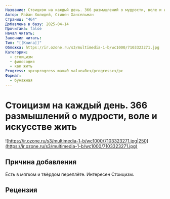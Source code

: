 ```yaml
---
Название: Стоицизм на каждый день. 366 размышлений о мудрости, воле и искусстве жить
Автор: Райан Холидей, Стивен Хансельман
Страниц: "464"
Добавлена в базу: 2025-04-14
Прочитана: false
Начал читать: 
Закончил читать: 
Тип: "[[Книга]]"
Обложка: https://ir.ozone.ru/s3/multimedia-1-b/wc1000/7103323271.jpg
Категории:
  - стоицизм
  - философия
  - как жить
Progress: <p><progress max=0 value=0></progress></p>
Формат:
  - бумажная
---
```

# Стоицизм на каждый день. 366 размышлений о мудрости, воле и искусстве жить

![https://ir.ozone.ru/s3/multimedia-1-b/wc1000/7103323271.jpg|250](https://ir.ozone.ru/s3/multimedia-1-b/wc1000/7103323271.jpg)

## Причина добавления

Есть в мягком и твёрдом переплёте. Интересен Стоицизм.

## Рецензия